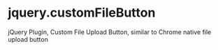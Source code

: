 jquery.customFileButton
=======================

jQuery Plugin, Custom File Upload Button, similar to Chrome native file upload button
